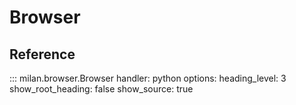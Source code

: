 # Browser

## Reference

::: milan.browser.Browser
    handler: python
    options:
      heading_level: 3
      show_root_heading: false
      show_source: true
